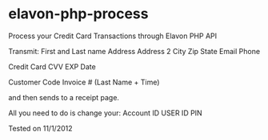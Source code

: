 elavon-php-process
==================

Process your Credit Card Transactions through Elavon PHP API

Transmit:
First and Last name
Address
Address 2
City
Zip
State
Email
Phone

Credit Card
CVV
EXP Date

Customer Code
Invoice # (Last Name + Time)

and then sends to a receipt page.

All you need to do is change your: 
Account ID
USER ID
PIN

Tested on 11/1/2012